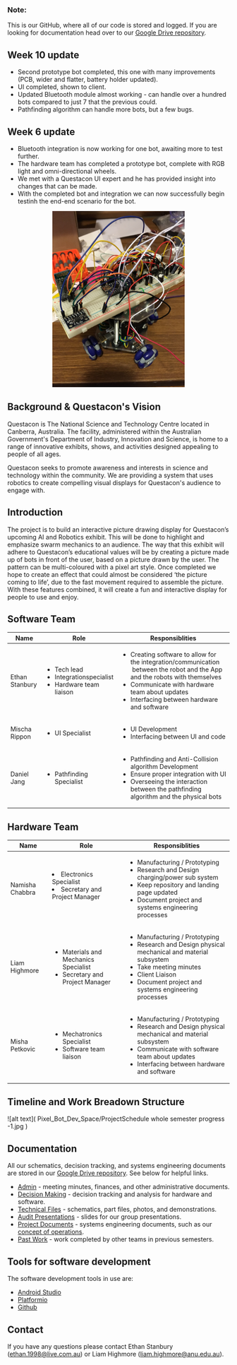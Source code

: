 ﻿### Note: 
This is our GitHub, where all of our code is stored and logged. If you are looking for documentation head over to our [Google Drive repository](https://drive.google.com/drive/folders/16jXwYcN4NbzW0Ln2P1bCA10uX1lFQW0Q?usp=sharing).

## Week 10 update
 * Second prototype bot completed, this one with many improvements (PCB, wider and flatter, battery holder updated).
 * UI completed, shown to client.
 * Updated Bluetooth module almost working - can handle over a hundred bots compared to just 7 that the previous could.
 * Pathfinding algorithm can handle more bots, but a few bugs.

## Week 6 update
 * Bluetooth integration is now working for one bot, awaiting more to test further.
 * The hardware team has completed a prototype bot, complete with RGB light and omni-directional wheels.
 * We met with a Questacon UI expert and he has provided insight into changes that can be made.
 * With the completed bot and integration we can now successfully begin testinh the end-end scenario for the bot.
<p align="center"> 
<img src="https://github.com/EthanStanbury/Pixel_Bot_Dev_Space/blob/master/Images/pixelbot_prototype.png" width="300" height="399"/>
</p>

## Background & Questacon's Vision
Questacon is The National Science and Technology Centre located in Canberra, Australia. The facility, administered within the Australian Government's Department of Industry, Innovation and Science, is home to a range of innovative exhibits, shows, and activities designed appealing to people of all ages.

Questacon seeks to promote awareness and interests in science and technology within the community. We are providing a system that uses robotics to create compelling visual displays for Questacon's audience to engage with.

## Introduction
The project is to build an interactive picture drawing display for Questacon’s upcoming AI and Robotics exhibit. This will be done to highlight and emphasize swarm mechanics to an audience. The way that this exhibit will adhere to Questacon’s educational values will be by creating a picture made up of bots in front of the user, based on a picture drawn by the user. The pattern can be multi-coloured with a pixel art style. Once completed we hope to create an effect that could almost be considered ‘the picture coming to life’, due to the fast movement required to assemble the picture. With these features combined, it will create a fun and interactive display for people to use and enjoy.

## Software Team
| Name       |       Role     | Responsiblities  |
| ---------------|-------------| --------------|
|Ethan Stanbury| <ul><li>Tech lead</li><li>Integrationspecialist</li><li>Hardware team liaison</li></ul> |<ul><li>Creating software to allow for the integration/communication  between the robot and the App and the robots with themselves</li><li>Communicate with hardware team about updates</li><li>Interfacing between hardware and software</li></ul>|
|Mischa Rippon|<ul><li>UI Specialist</li></ul>|<ul> <li>UI Development</li><li>Interfacing between UI and code</li></ul>|
|Daniel Jang| <ul><li>Pathfinding Specialist</li> </ul>|<ul> <li>Pathfinding and Anti-Collision algorithm Development</li><li> Ensure proper integration with UI</li><li> Overseeing the interaction between the pathfinding algorithm and the physical bots</li></ul>|

## Hardware Team
| Name       |       Role     | Responsiblities  |
| ---------------|-------------| --------------|
|Namisha Chabbra | </ul><li>Electronics Specialist</li><li>Secretary and Project Manager</li> <ul>|<ul><li>Manufacturing / Prototyping</li> <li>Research and Design charging/power sub system</li><li> Keep repository and landing page updated </li><li>Document project and systems engineering processes </li></ul>|
|Liam Highmore |<ul> <li>Materials and Mechanics Specialist</li><li>Secretary and Project Manager</li></ul>|<ul><li>Manufacturing / Prototyping</li> <li>Research and Design physical mechanical and material subsystem</li><li>Take meeting minutes</li><li>Client Liaison</li><li>Document project and systems engineering processes</li></ul>|
|Misha Petkovic|<ul> <li>Mechatronics Specialist</li><li>Software team liaison</li></ul>|<ul><li>Manufacturing / Prototyping</li> <li>Research and Design physical mechanical and material subsystem</li><li>Communicate with software team about updates </li><li>Interfacing between hardware and software</li></ul>|

## Timeline and Work Breadown Structure
![alt text](
        Pixel_Bot_Dev_Space/ProjectSchedule whole semester progress -1.jpg
      )

## Documentation

All our schematics, decision tracking, and systems engineering documents are stored in our [Google Drive repository](https://drive.google.com/drive/folders/16jXwYcN4NbzW0Ln2P1bCA10uX1lFQW0Q?usp=sharing). See below for helpful links.

* [Admin](https://drive.google.com/drive/folders/1NDGPlbAWPqiB4-PN0hH1JrsNczGX43WI) - meeting minutes, finances, and other administrative documents.
* [Decision Making](https://drive.google.com/drive/folders/1HIMX3NuXUMVcE0Oukll7nH0dJ6RsnDyC?usp=sharing) - decision tracking and analysis for hardware and software.
* [Technical Files](https://drive.google.com/drive/folders/19XwCw08ozjGYxg1kbVKrfIjXPqlrIxm9) - schematics, part files, photos, and demonstrations.
* [Audit Presentations](https://drive.google.com/drive/folders/1mxzTR-K7Zuuramnosn8HR2dhiKyCwSw9) - slides for our group presentations.
* [Project Documents](https://drive.google.com/drive/folders/1MHnXH6Gkt3pP4XsoZ2qv4_UxF8ShZBOm) - systems engineering documents, such as our [concept of operations](https://drive.google.com/file/d/1j5KhOBmlKu8sYWbr89peX3zaD081nE_w/view?usp=sharing).
* [Past Work](https://drive.google.com/drive/folders/11kuLpgpWFmtDX-ErQjgKcSv7DiojZMwp?usp=sharing) - work completed by other teams in previous semesters.

## Tools for software development 
The software development tools in use are:

* [Android Studio](https://developer.android.com/studio/index.html)
* [Platformio](https://platformio.org)
* [Github](https://github.com)

## Contact
If you have any questions please contact Ethan Stanbury (ethan.1998@live.com.au) or Liam Highmore (liam.highmore@anu.edu.au).

